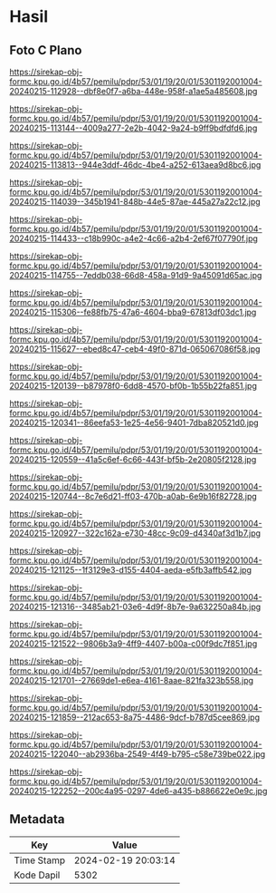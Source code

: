 # Hasil

## Foto C Plano

https://sirekap-obj-formc.kpu.go.id/4b57/pemilu/pdpr/53/01/19/20/01/5301192001004-20240215-112928--dbf8e0f7-a6ba-448e-958f-a1ae5a485608.jpg

https://sirekap-obj-formc.kpu.go.id/4b57/pemilu/pdpr/53/01/19/20/01/5301192001004-20240215-113144--4009a277-2e2b-4042-9a24-b9ff9bdfdfd6.jpg

https://sirekap-obj-formc.kpu.go.id/4b57/pemilu/pdpr/53/01/19/20/01/5301192001004-20240215-113813--944e3ddf-46dc-4be4-a252-613aea9d8bc6.jpg

https://sirekap-obj-formc.kpu.go.id/4b57/pemilu/pdpr/53/01/19/20/01/5301192001004-20240215-114039--345b1941-848b-44e5-87ae-445a27a22c12.jpg

https://sirekap-obj-formc.kpu.go.id/4b57/pemilu/pdpr/53/01/19/20/01/5301192001004-20240215-114433--c18b990c-a4e2-4c66-a2b4-2ef67f07790f.jpg

https://sirekap-obj-formc.kpu.go.id/4b57/pemilu/pdpr/53/01/19/20/01/5301192001004-20240215-114755--7eddb038-66d8-458a-91d9-9a45091d65ac.jpg

https://sirekap-obj-formc.kpu.go.id/4b57/pemilu/pdpr/53/01/19/20/01/5301192001004-20240215-115306--fe88fb75-47a6-4604-bba9-67813df03dc1.jpg

https://sirekap-obj-formc.kpu.go.id/4b57/pemilu/pdpr/53/01/19/20/01/5301192001004-20240215-115627--ebed8c47-ceb4-49f0-871d-065067086f58.jpg

https://sirekap-obj-formc.kpu.go.id/4b57/pemilu/pdpr/53/01/19/20/01/5301192001004-20240215-120139--b87978f0-6dd8-4570-bf0b-1b55b22fa851.jpg

https://sirekap-obj-formc.kpu.go.id/4b57/pemilu/pdpr/53/01/19/20/01/5301192001004-20240215-120341--86eefa53-1e25-4e56-9401-7dba820521d0.jpg

https://sirekap-obj-formc.kpu.go.id/4b57/pemilu/pdpr/53/01/19/20/01/5301192001004-20240215-120559--41a5c6ef-6c66-443f-bf5b-2e20805f2128.jpg

https://sirekap-obj-formc.kpu.go.id/4b57/pemilu/pdpr/53/01/19/20/01/5301192001004-20240215-120744--8c7e6d21-ff03-470b-a0ab-6e9b16f82728.jpg

https://sirekap-obj-formc.kpu.go.id/4b57/pemilu/pdpr/53/01/19/20/01/5301192001004-20240215-120927--322c162a-e730-48cc-9c09-d4340af3d1b7.jpg

https://sirekap-obj-formc.kpu.go.id/4b57/pemilu/pdpr/53/01/19/20/01/5301192001004-20240215-121125--1f3129e3-d155-4404-aeda-e5fb3affb542.jpg

https://sirekap-obj-formc.kpu.go.id/4b57/pemilu/pdpr/53/01/19/20/01/5301192001004-20240215-121316--3485ab21-03e6-4d9f-8b7e-9a632250a84b.jpg

https://sirekap-obj-formc.kpu.go.id/4b57/pemilu/pdpr/53/01/19/20/01/5301192001004-20240215-121522--9806b3a9-4ff9-4407-b00a-c00f9dc7f851.jpg

https://sirekap-obj-formc.kpu.go.id/4b57/pemilu/pdpr/53/01/19/20/01/5301192001004-20240215-121701--27669de1-e6ea-4161-8aae-821fa323b558.jpg

https://sirekap-obj-formc.kpu.go.id/4b57/pemilu/pdpr/53/01/19/20/01/5301192001004-20240215-121859--212ac653-8a75-4486-9dcf-b787d5cee869.jpg

https://sirekap-obj-formc.kpu.go.id/4b57/pemilu/pdpr/53/01/19/20/01/5301192001004-20240215-122040--ab2936ba-2549-4f49-b795-c58e739be022.jpg

https://sirekap-obj-formc.kpu.go.id/4b57/pemilu/pdpr/53/01/19/20/01/5301192001004-20240215-122252--200c4a95-0297-4de6-a435-b886622e0e9c.jpg


## Metadata

| Key        | Value               |
| ---------- | ------------------- |
| Time Stamp | 2024-02-19 20:03:14 |
| Kode Dapil | 5302                |



